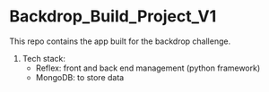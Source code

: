 # Backdrop_Build_Project_V1

This repo contains the app built for the backdrop challenge.
1. Tech stack:
   - Reflex: front and back end management (python framework)
   - MongoDB: to store data
